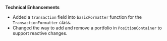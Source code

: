**Technical Enhancements**

* Added a `transaction` field into `basicFormatter` function for the `TransactionFormatter` class.
* Changed the way to add and remove a portfolio in `PositionContainer` to support reactive changes.